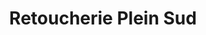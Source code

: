 ---
title: "Retoucherie Plein Sud"
url: /vernouillet/retoucherie-plein-sud-rue-robert-schuman/
shop: tailleur
---